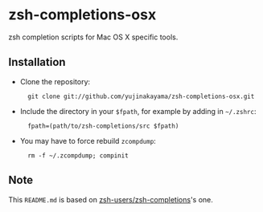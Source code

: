 zsh-completions-osx
===================

zsh completion scripts for Mac OS X specific tools.

Installation
------------

* Clone the repository:

        git clone git://github.com/yujinakayama/zsh-completions-osx.git

* Include the directory in your `$fpath`, for example by adding in `~/.zshrc`:

        fpath=(path/to/zsh-completions/src $fpath)

* You may have to force rebuild `zcompdump`:

        rm -f ~/.zcompdump; compinit

Note
----

This `README.md` is based on [zsh-users/zsh-completions](https://github.com/zsh-users/zsh-completions/blob/master/README.md)'s one.
